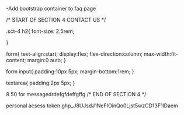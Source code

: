 -Add bootstrap container to faq page 

/* START OF SECTION 4 CONTACT US */

.sct-4 h2{
    font-size: 2.5rem;

}

form{
    text-align:start;
    display:flex;
    flex-direction:column;
    max-width:fit-content;
    margin:0 auto;
}


form input{
    padding:10px 5px;
    margin-bottom:1rem;
}

textarea{
    padding:2px 5px;
}


8 50 for messagedrdefgfdeffgffg
/* END OF SECTION 4  */


personal acsess token 
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